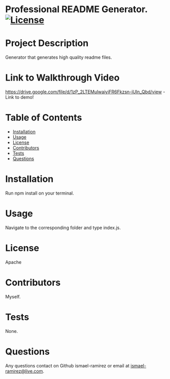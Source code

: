 # **Professional README Generator.**                 [![License](https://img.shields.io/badge/License-Apache-blue.svg)](https://opensource.org/licenses/Apache)
  # Project Description
  Generator that generates high quality readme files.
  # Link to Walkthrough Video
  https://drive.google.com/file/d/1zP_2LTEMulwaiyiFR6Fkzsn-iUIn_Qbd/view - Link to demo!
  
  # Table of Contents
  * [Installation](#installation)
  * [Usage](#usage)
  * [License](#license)
  * [Contributors](#contributors)
  * [Tests](#tests)
  * [Questions](#questions)
  
  # Installation
  Run npm install on your terminal.
  # Usage
  Navigate to the corresponding folder and type index.js.
  # License
  Apache
  # Contributors
  Myself. 
  # Tests
  None.
  # Questions
  Any questions contact on Github ismael-ramirez or email at ismael-ramirez@live.com.
